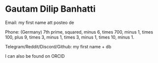 # Gautam Dilip Banhatti

Email: my first name att posteo de

Phone: (Germany) 7th prime, squared, minus 6, times 700, minus 1, times 100, plus 9, times 3, minus 1, times 3, minus 1, times 10, minus 1.

Telegram/Reddit/Discord/Github: my first name + db

I can also be found on ORCID
